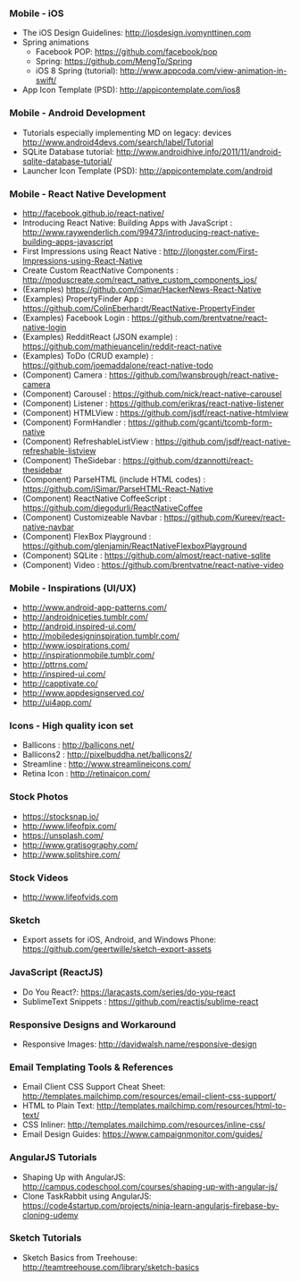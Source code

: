 ### Mobile - iOS
- The iOS Design Guidelines: http://iosdesign.ivomynttinen.com
- Spring animations
  - Facebook POP: https://github.com/facebook/pop
  - Spring: https://github.com/MengTo/Spring
  - iOS 8 Spring (tutorial): http://www.appcoda.com/view-animation-in-swift/
- App Icon Template (PSD): http://appicontemplate.com/ios8

### Mobile - Android Development
- Tutorials especially implementing MD on legacy: devices http://www.android4devs.com/search/label/Tutorial
- SQLite Database tutorial: http://www.androidhive.info/2011/11/android-sqlite-database-tutorial/
- Launcher Icon Template (PSD): http://appicontemplate.com/android

### Mobile - React Native Development
- http://facebook.github.io/react-native/
- Introducing React Native: Building Apps with JavaScript : http://www.raywenderlich.com/99473/introducing-react-native-building-apps-javascript
- First Impressions using React Native : http://jlongster.com/First-Impressions-using-React-Native
- Create Custom ReactNative Components : http://moduscreate.com/react_native_custom_components_ios/
- (Examples) https://github.com/iSimar/HackerNews-React-Native
- (Examples) PropertyFinder App : https://github.com/ColinEberhardt/ReactNative-PropertyFinder
- (Examples) Facebook Login : https://github.com/brentvatne/react-native-login
- (Examples) RedditReact (JSON example) : https://github.com/mathieuancelin/reddit-react-native
- (Examples) ToDo (CRUD example) : https://github.com/joemaddalone/react-native-todo
- (Component) Camera : https://github.com/lwansbrough/react-native-camera
- (Component) Carousel : https://github.com/nick/react-native-carousel
- (Component) Listener : https://github.com/erikras/react-native-listener
- (Component) HTMLView : https://github.com/jsdf/react-native-htmlview
- (Component) FormHandler : https://github.com/gcanti/tcomb-form-native
- (Component) RefreshableListView : https://github.com/jsdf/react-native-refreshable-listview
- (Component) TheSidebar : https://github.com/dzannotti/react-thesidebar
- (Component) ParseHTML (include HTML codes) : https://github.com/iSimar/ParseHTML-React-Native
- (Component) ReactNative CoffeeScript : https://github.com/diegodurli/ReactNativeCoffee
- (Component) Customizeable Navbar : https://github.com/Kureev/react-native-navbar
- (Component) FlexBox Playground : https://github.com/glenjamin/ReactNativeFlexboxPlayground
- (Component) SQLite : https://github.com/almost/react-native-sqlite
- (Component) Video : https://github.com/brentvatne/react-native-video

### Mobile - Inspirations (UI/UX)
- http://www.android-app-patterns.com/
- http://androidniceties.tumblr.com/
- http://android.inspired-ui.com/
- http://mobiledesigninspiration.tumblr.com/
- http://www.iospirations.com/
- http://inspirationmobile.tumblr.com/
- http://pttrns.com/
- http://inspired-ui.com/
- http://capptivate.co/
- http://www.appdesignserved.co/
- http://ui4app.com/

### Icons - High quality icon set
- Ballicons : http://ballicons.net/
- Ballicons2 : http://pixelbuddha.net/ballicons2/
- Streamline : http://www.streamlineicons.com/
- Retina Icon : http://retinaicon.com/

### Stock Photos
- https://stocksnap.io/
- http://www.lifeofpix.com/
- https://unsplash.com/
- http://www.gratisography.com/
- http://www.splitshire.com/

### Stock Videos
- http://www.lifeofvids.com

### Sketch
- Export assets for iOS, Android, and Windows Phone: https://github.com/geertwille/sketch-export-assets

### JavaScript (ReactJS)
- Do You React?: https://laracasts.com/series/do-you-react
- SublimeText Snippets : https://github.com/reactjs/sublime-react

### Responsive Designs and Workaround
- Responsive Images: http://davidwalsh.name/responsive-design

### Email Templating Tools & References
- Email Client CSS Support Cheat Sheet: http://templates.mailchimp.com/resources/email-client-css-support/
- HTML to Plain Text: http://templates.mailchimp.com/resources/html-to-text/
- CSS Inliner: http://templates.mailchimp.com/resources/inline-css/
- Email Design Guides: https://www.campaignmonitor.com/guides/

### AngularJS Tutorials
- Shaping Up with AngularJS: http://campus.codeschool.com/courses/shaping-up-with-angular-js/
- Clone TaskRabbit using AngularJS: https://code4startup.com/projects/ninja-learn-angularjs-firebase-by-cloning-udemy

### Sketch Tutorials
- Sketch Basics from Treehouse: http://teamtreehouse.com/library/sketch-basics
